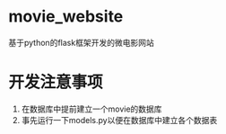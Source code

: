 # movie_website
基于python的flask框架开发的微电影网站

# 开发注意事项
1. 在数据库中提前建立一个movie的数据库
2. 事先运行一下models.py以便在数据库中建立各个数据表
